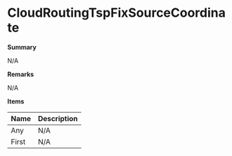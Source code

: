 # CloudRoutingTspFixSourceCoordinate

**Summary**

N/A

**Remarks**

N/A

**Items**

|Name|Description|
|---|---|
|Any|N/A|
|First|N/A|


